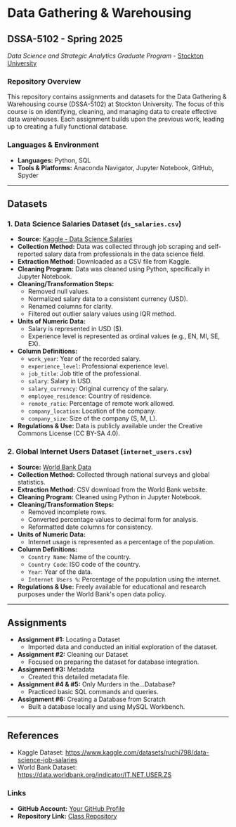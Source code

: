 # Data Gathering & Warehousing
## DSSA-5102 - Spring 2025
_Data Science and Strategic Analytics Graduate Program_ - [Stockton University](https://www.stockton.edu/)

### Repository Overview
This repository contains assignments and datasets for the Data Gathering & Warehousing course (DSSA-5102) at Stockton University. The focus of this course is on identifying, cleaning, and managing data to create effective data warehouses. Each assignment builds upon the previous work, leading up to creating a fully functional database.

### Languages & Environment
- **Languages:** Python, SQL
- **Tools & Platforms:** Anaconda Navigator, Jupyter Notebook, GitHub, Spyder

---

## Datasets

### 1. Data Science Salaries Dataset (`ds_salaries.csv`)
- **Source:** [Kaggle - Data Science Salaries](https://www.kaggle.com/datasets/ruchi798/data-science-job-salaries)
- **Collection Method:** Data was collected through job scraping and self-reported salary data from professionals in the data science field.
- **Extraction Method:** Downloaded as a CSV file from Kaggle.
- **Cleaning Program:** Data was cleaned using Python, specifically in Jupyter Notebook.
- **Cleaning/Transformation Steps:**
  - Removed null values.
  - Normalized salary data to a consistent currency (USD).
  - Renamed columns for clarity.
  - Filtered out outlier salary values using IQR method.
- **Units of Numeric Data:**
  - Salary is represented in USD ($).
  - Experience level is represented as ordinal values (e.g., EN, MI, SE, EX).
- **Column Definitions:**
  - `work_year`: Year of the recorded salary.
  - `experience_level`: Professional experience level.
  - `job_title`: Job title of the professional.
  - `salary`: Salary in USD.
  - `salary_currency`: Original currency of the salary.
  - `employee_residence`: Country of residence.
  - `remote_ratio`: Percentage of remote work allowed.
  - `company_location`: Location of the company.
  - `company_size`: Size of the company (S, M, L).
- **Regulations & Use:** Data is publicly available under the Creative Commons License (CC BY-SA 4.0).

### 2. Global Internet Users Dataset (`internet_users.csv`)
- **Source:** [World Bank Data](https://data.worldbank.org/indicator/IT.NET.USER.ZS)
- **Collection Method:** Collected through national surveys and global statistics.
- **Extraction Method:** CSV download from the World Bank website.
- **Cleaning Program:** Cleaned using Python in Jupyter Notebook.
- **Cleaning/Transformation Steps:**
  - Removed incomplete rows.
  - Converted percentage values to decimal form for analysis.
  - Reformatted date columns for consistency.
- **Units of Numeric Data:**
  - Internet usage is represented as a percentage of the population.
- **Column Definitions:**
  - `Country Name`: Name of the country.
  - `Country Code`: ISO code of the country.
  - `Year`: Year of the data.
  - `Internet Users %`: Percentage of the population using the internet.
- **Regulations & Use:** Freely available for educational and research purposes under the World Bank's open data policy.

---

## Assignments
- **Assignment #1:** Locating a Dataset
  - Imported data and conducted an initial exploration of the dataset.
- **Assignment #2:** Cleaning our Dataset
  - Focused on preparing the dataset for database integration.
- **Assignment #3:** Metadata
  - Created this detailed metadata file.
- **Assignment #4 & #5:** Only Murders in the...Database?
  - Practiced basic SQL commands and queries.
- **Assignment #6:** Creating a Database from Scratch
  - Built a database locally and using MySQL Workbench.

---

## References
- Kaggle Dataset: https://www.kaggle.com/datasets/ruchi798/data-science-job-salaries
- World Bank Dataset: https://data.worldbank.org/indicator/IT.NET.USER.ZS

### Links
- **GitHub Account:** [Your GitHub Profile](https://github.com/YourUsername)
- **Repository Link:** [Class Repository](https://github.com/YourRepository)

